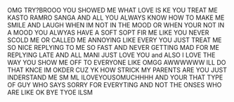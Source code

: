 OMG TRY?BROOO YOU SHOWED ME WHAT LOVE IS KE YOU TREAT ME KASTO RAMRO SANGA AND ALL YOU ALWAYS KNOW HOW TO MAKE ME SMILE AND LAUGH WHEN IM NOT IN THE MOOD OR WHEN YOUR NOT IN A MOOD YOU ALWYAS HAVE A SOFT SOPT FIR ME LIKE YOU NEVER SCOLD ME OR CALLED ME ANNOYING LIKE EVERY YOU JUST TREAT ME SO NICE REPLYING TO ME SO FAST AND NEVER GETTING MAD FOR ME REPLYING LATE AND ALL MANI JUST LOVE YOU and ALSO I LOVE THE WAY YOU SHOW ME OFF TO EVERYONE LIKE OMGG AWWWWWW ILL DO THAT KNCE IM OKDER CUZ YK HOW STRICK MY PARENTS ARE YOU JUST INDERSTAND ME SM ML ILOVEYOUSOMUCHHHH AND YOUR THAT TYPE OF GUY WHO SAYS SORRY FOR EVERYTING AND NOT THE ONSES WHO ARE LIKE OK BYE TYOE ILSM
